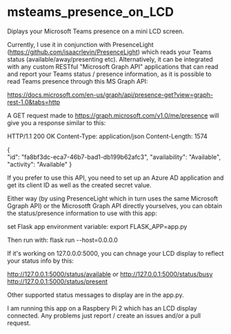 # msteams_presence_on_LCD

Diplays your Microsoft Teams presence on a mini LCD screen.

Currently, I use it in conjunction with PresenceLight (https://github.com/isaacrlevin/PresenceLight) which reads your Teams status (available/away/presenting etc). Alternatively, it can be integrated with any custom RESTful "Microsoft Graph API" applications that can read and report your Teams status / presence information, as it is possible to read Teams presence through this MS Graph API: 

https://docs.microsoft.com/en-us/graph/api/presence-get?view=graph-rest-1.0&tabs=http

A GET request made to https://graph.microsoft.com/v1.0/me/presence will give you a response similar to this:

HTTP/1.1 200 OK
Content-Type: application/json
Content-Length: 1574

{  
	"id": "fa8bf3dc-eca7-46b7-bad1-db199b62afc3",
	"availability": "Available",
	"activity": "Available"
}

If you prefer to use this API, you need to set up an Azure AD application and get its client ID as well as the created secret value.

Either way (by using PresenceLight which in turn uses the same Microsoft Ggraph API) or the Microsotft Graph API directly yourselves, you can obtain the status/presence information to use with this app:

set Flask app environment variable:
export FLASK_APP=app.py

Then run with: 
flask run --host=0.0.0.0

If it's working on 127.0.0.0:5000, you can chnage your LCD display to  reflect your status info by this:

http://127.0.0.1:5000/status/available or 
http://127.0.0.1:5000/status/busy
http://127.0.0.1:5000/status/present

Other supported status messages to display are in the app.py.

I am running this app on a Raspbery Pi 2 which has an LCD display connected. Any problems just report / create an issues and/or a pull request.